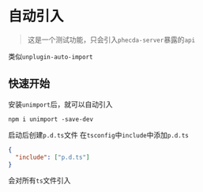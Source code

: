 # 自动引入
>  这是一个测试功能，只会引入`phecda-server`暴露的`api`

类似`unplugin-auto-import`
## 快速开始

安装`unimport`后，就可以自动引入
```shell
npm i unimport -save-dev
```
启动后创建`p.d.ts`文件
在`tsconfig`中`include`中添加`p.d.ts`

```json
{
  "include": ["p.d.ts"]
}
```
会对所有`ts`文件引入

<!-- ## 想法

这里其实有点麻烦，因为有几个问题：
1. 打包是否有必要
2. 运行时是否一定要通过[register](./hmr.md#热更新)
3. 配置文件是否有必要

打包有两种可能，
第一种，是作为工具库，给其他应用使用，第二种是作为应用本身，生产级别的打包（不算`tsc`）
第一种肯定是必要的，但第二种不太一定

如果要支持打包，自动引入的逻辑就要有两套了，一套给开发用，一套给打包用，太麻烦了

而即使不打包，也会有问题

开发时依赖nodejs的`loader`,但这对`nodejs`版本有要求，且如果使用第三方工具来启动`nodejs`进程，不一定有支持的选项


如果需要其他的自动引入、或者别名引入，显然需要一个配置文件（尤其当上述打包中的两套逻辑），但这会更难以配置

目前我基于以下前提：

不使用打包/运行时开发时都使用`loader`/不使用配置文件；

也就是写死的，最简单的逻辑，一些更灵活的配置不支持

 -->
